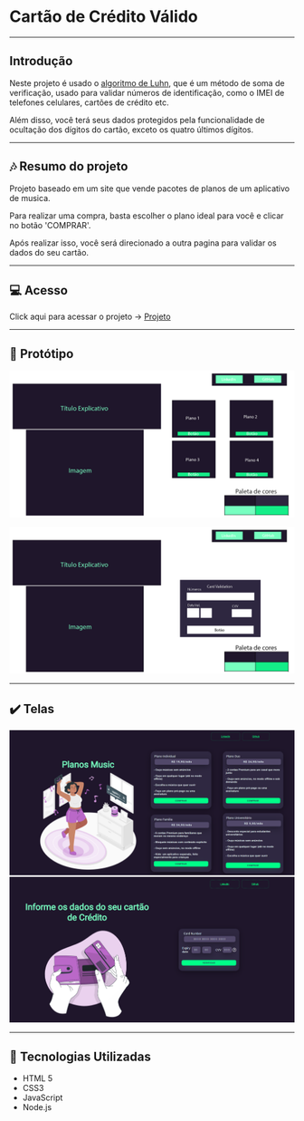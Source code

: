 # Cartão de Crédito Válido

---

## Introdução

Neste projeto é usado o [algoritmo de Luhn](https://en.wikipedia.org/wiki/Luhn_algorithm), que é um método de soma de verificação,
usado para validar números de identificação, como o IMEI de telefones celulares, cartões de crédito etc.

Além disso, você terá seus dados protegidos pela funcionalidade de ocultação
dos dígitos do cartão, exceto os quatro últimos dígitos.

---

## 🎶 Resumo do projeto

Projeto baseado em um site que vende pacotes de planos de um aplicativo de musica.

Para realizar uma compra, basta escolher o plano ideal para você e clicar no botão 'COMPRAR'.

Após realizar isso, você será direcionado a outra pagina para validar os dados do seu cartão.

---

## 💻 Acesso

Click aqui para acessar o projeto -> [Projeto](https://daianeoltramari.github.io/SAP007-card-validation/)

<!-- Ou escaneia o QrCode a Baixo <br>
![QRCode](code.png) -->

---

## 🎨 Protótipo

![Protótipo tela 1](Prototipagem1.png)

![Protótipo tela 2](Prototipagem2.png)

---

## ✔️ Telas

![Tela do Home](tela.png)
![Tela do Card](tela_card.png)

---

## :robot: Tecnologias Utilizadas

- HTML 5
- CSS3
- JavaScript
- Node.js
